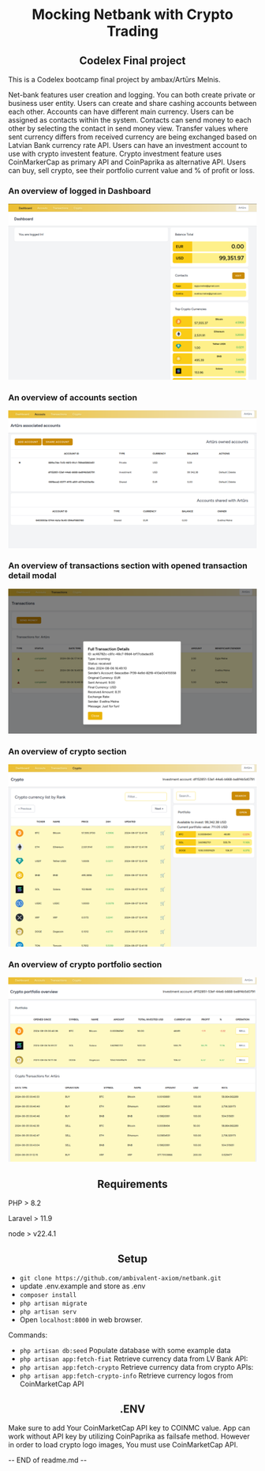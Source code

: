 <h1 align="center">Mocking Netbank with Crypto Trading</h1>
<h2 align="center">Codelex Final project</h2>

<p align="center">

This is a Codelex bootcamp final project by ambax/Artūrs Melnis.

Net-bank features user creation and logging. You can both create private or business user entity. Users can create and share cashing accounts between each other.
Accounts can have different main currency. Users can be assigned as contacts within the system. Contacts can send money to each other by selecting the contact in send money view.
Transfer values where sent currency differs from received currency are being exchanged based on Latvian Bank currency rate API.
Users can have an investment account to use with crypto investent feature. Crypto investment feature uses CoinMarkerCap as primary API and CoinPaprika as alternative API.
Users can buy, sell crypto, see their portfolio current value and % of profit or loss.
</p>

<h3>An overview of logged in Dashboard</h3>
<img src="/readme/dashboard.png"/>

<h3>An overview of accounts section</h3>
<img src="/readme/accounts.png"/>

<h3>An overview of transactions section with opened transaction detail modal</h3>
<img src="/readme/transactions.png"/>

<h3>An overview of crypto section</h3>
<img src="/readme/crypto.png"/>

<h3>An overview of crypto portfolio section</h3>
<img src="/readme/portfolio.png"/>


<h2 align="center">Requirements</h2>
<p>PHP > 8.2</p>
<p>Laravel > 11.9</p>
<p>node > v22.4.1</p>

<h2 align="center">Setup</h2>

- ```git clone https://github.com/ambivalent-axiom/netbank.git```
- update .env.example and store as .env
- ```composer install```
- ```php artisan migrate```
- ```php artisan serv```
- Open ```localhost:8000``` in web browser.

Commands: <br>
- ```php artisan db:seed``` Populate database with some example data<br>
- ```php artisan app:fetch-fiat``` Retrieve currency data from LV Bank API:<br>
- ```php artisan app:fetch-crypto``` Retrieve currency data from crypto APIs:<br>
- ```php artisan app:fetch-crypto-info``` Retrieve currency logos from CoinMarketCap API<br>



<h2 align="center">.ENV</h2>
<p>Make sure to add Your CoinMarketCap API key to COINMC value. App can work without API key by utilizing CoinPaprika as failsafe method. However in order to load crypto logo images, You must use CoinMarketCap API.</p>

-- END of readme.md --
